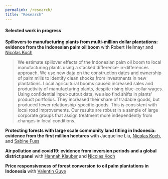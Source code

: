 ```yaml
---
permalink: /research/
title: "Research"
---
```


#### Selected work in progress

**Spillovers to manufacturing plants from multi-million dollar plantations: evidence from the Indonesian palm oil boom** with Robert Heilmayr and [Nicolas Koch](https://www.mcc-berlin.net/en/about/team/koch-nicolas.html)

> We estimate spillover effects of the Indonesian palm oil boom to local manufacturing plants using a stacked difference-in-differences approach. We use new data on the construction dates and ownership of palm mills to identify clean shocks from investments in new plantations. Local agricultural booms caused increased sales and productivity of manufacturing plants, despite rising blue-collar wages. Using confidential input-output data, we also find shifts in plants' product portfolios. They increased their share of tradable goods, but produced fewer relationship-specific goods. This is consistent with local road improvements. Our results are robust in a sample of large corporate groups that assign treatment more independently from changes in local conditions.


**Protecting forests with large scale community land titling in Indonesia: evidence from the first million hectares** with Jacqueline Liu, [Nicolas Koch](https://www.mcc-berlin.net/en/about/team/koch-nicolas.html), and [Sabine Fuss](https://www.mcc-berlin.net/en/about/team/fuss-sabine.html)

**Air pollution and covid19: evidence from inversion periods and a global district panel** with [Hannah Klauber](https://www.mcc-berlin.net/en/about/team/klauber-hannah.html) and [Nicolas Koch](https://www.mcc-berlin.net/en/about/team/koch-nicolas.html)

**Price responsiveness of forest conversion to oil palm plantations in Indonesia** with [Valentin Guye](https://www.mcc-berlin.net/en/about/team/guye-valentiin.htmlgit )
